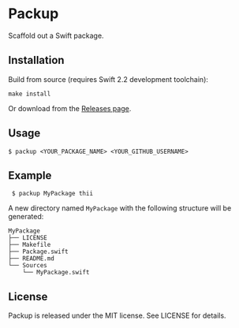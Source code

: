 # Packup

Scaffold out a Swift package.

## Installation

Build from source (requires Swift 2.2 development toolchain):

    make install

Or download from the [Releases page](https://github.com/thii/packup/releases).

## Usage

    $ packup <YOUR_PACKAGE_NAME> <YOUR_GITHUB_USERNAME>

## Example

     $ packup MyPackage thii

A new directory named `MyPackage` with the following structure will be generated:

    MyPackage
    ├── LICENSE
    ├── Makefile
    ├── Package.swift
    ├── README.md
    └── Sources
        └── MyPackage.swift

## License
Packup is released under the MIT license. See LICENSE for details.
